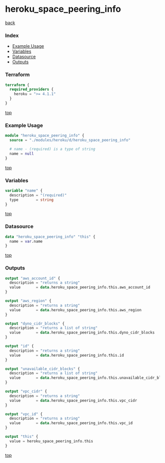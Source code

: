 # heroku_space_peering_info

[back](../heroku.md)

### Index

- [Example Usage](#example-usage)
- [Variables](#variables)
- [Datasource](#datasource)
- [Outputs](#outputs)

### Terraform

```terraform
terraform {
  required_providers {
    heroku = ">= 4.1.1"
  }
}
```

[top](#index)

### Example Usage

```terraform
module "heroku_space_peering_info" {
  source = "./modules/heroku/d/heroku_space_peering_info"

  # name - (required) is a type of string
  name = null
}
```

[top](#index)

### Variables

```terraform
variable "name" {
  description = "(required)"
  type        = string
}
```

[top](#index)

### Datasource

```terraform
data "heroku_space_peering_info" "this" {
  name = var.name
}
```

[top](#index)

### Outputs

```terraform
output "aws_account_id" {
  description = "returns a string"
  value       = data.heroku_space_peering_info.this.aws_account_id
}

output "aws_region" {
  description = "returns a string"
  value       = data.heroku_space_peering_info.this.aws_region
}

output "dyno_cidr_blocks" {
  description = "returns a list of string"
  value       = data.heroku_space_peering_info.this.dyno_cidr_blocks
}

output "id" {
  description = "returns a string"
  value       = data.heroku_space_peering_info.this.id
}

output "unavailable_cidr_blocks" {
  description = "returns a list of string"
  value       = data.heroku_space_peering_info.this.unavailable_cidr_blocks
}

output "vpc_cidr" {
  description = "returns a string"
  value       = data.heroku_space_peering_info.this.vpc_cidr
}

output "vpc_id" {
  description = "returns a string"
  value       = data.heroku_space_peering_info.this.vpc_id
}

output "this" {
  value = heroku_space_peering_info.this
}
```

[top](#index)